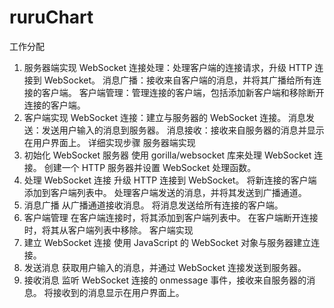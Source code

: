 # ruruChart
工作分配
1. 服务器端实现
WebSocket 连接处理：处理客户端的连接请求，升级 HTTP 连接到 WebSocket。
消息广播：接收来自客户端的消息，并将其广播给所有连接的客户端。
客户端管理：管理连接的客户端，包括添加新客户端和移除断开连接的客户端。
2. 客户端实现
WebSocket 连接：建立与服务器的 WebSocket 连接。
消息发送：发送用户输入的消息到服务器。
消息接收：接收来自服务器的消息并显示在用户界面上。
详细实现步骤
服务器端实现
1. 初始化 WebSocket 服务器
使用 gorilla/websocket 库来处理 WebSocket 连接。
创建一个 HTTP 服务器并设置 WebSocket 处理函数。
2. 处理 WebSocket 连接
升级 HTTP 连接到 WebSocket。
将新连接的客户端添加到客户端列表中。
处理客户端发送的消息，并将其发送到广播通道。
3. 消息广播
从广播通道接收消息。
将消息发送给所有连接的客户端。
4. 客户端管理
在客户端连接时，将其添加到客户端列表中。
在客户端断开连接时，将其从客户端列表中移除。
客户端实现
1. 建立 WebSocket 连接
使用 JavaScript 的 WebSocket 对象与服务器建立连接。
2. 发送消息
获取用户输入的消息，并通过 WebSocket 连接发送到服务器。
3. 接收消息
监听 WebSocket 连接的 onmessage 事件，接收来自服务器的消息。
将接收到的消息显示在用户界面上。

